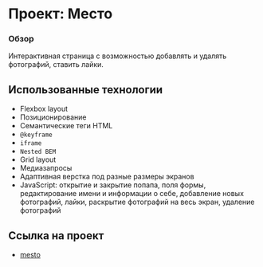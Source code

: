 # Проект: Место

### Обзор
Интерактивная страница с возможностью добавлять и удалять фотографий, ставить лайки. 

## Использованные технологии

* Flexbox layout
* Позиционирование
* Семантические теги HTML
* `@keyframe`
* `iframe`
* `Nested BEM`
* Grid layout
* Медиазапросы
* Адаптивная верстка под разные размеры экранов
* JavaScript: открытие и закрытие попапа, поля формы, редактирование имени и информации о себе, добавление новых фотографий, лайки, раскрытие фотографий на весь экран, удаление фотографий

## Ссылка на проект
- [mesto](https://daria-gurova.github.io/mesto)